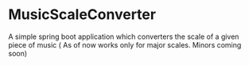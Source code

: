# MusicScaleConverter
A simple spring boot application which converters the scale of a given piece of music ( As of now works only for major scales. Minors coming soon)
